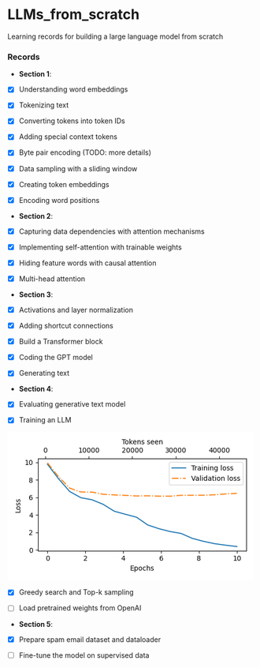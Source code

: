 # LLMs_from_scratch
Learning records for building a large language model from scratch

### Records

 - **Section 1**:

- [x] Understanding word embeddings

- [x] Tokenizing text

- [x] Converting tokens into token IDs

- [x] Adding special context tokens

- [x] Byte pair encoding (TODO: more details)

- [x] Data sampling with a sliding window

- [x] Creating token embeddings

- [x] Encoding word positions

 - **Section 2**:

- [x] Capturing data dependencies with attention mechanisms

- [x] Implementing self-attention with trainable weights

- [x] Hiding feature words with causal attention

- [x] Multi-head attention

 - **Section 3**:

- [x] Activations and layer normalization

- [x] Adding shortcut connections

- [x] Build a Transformer block

- [x] Coding the GPT model

- [x] Generating text

 - **Section 4**:

- [x] Evaluating generative text model

- [x] Training an LLM

![](./train_plot.png)

- [x] Greedy search and Top-k sampling

- [ ] Load pretrained weights from OpenAI

 - **Section 5**:

- [x] Prepare spam email dataset and dataloader

- [ ] Fine-tune the model on supervised data




